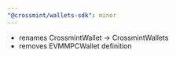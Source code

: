 ```yaml
---
"@crossmint/wallets-sdk": minor
---
```


- renames CrossmintWallet → CrossmintWallets
- removes EVMMPCWallet definition
